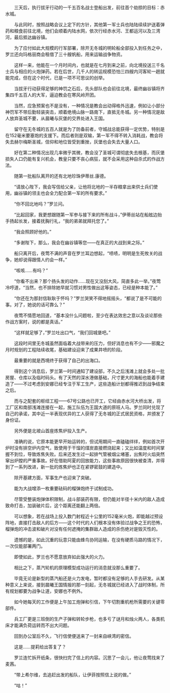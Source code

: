 　　三天后，执行拔牙行动的一千五百名战士登船出发，前往首个劫掠的目标：赤水城。

　　与此同时，按照战略会议上定下的方针，其他第一军士兵也陆陆续续护送着弹药和粮食前往北境，他们会顺着内陆水网，依次行经赤水河、王都运河以及三湾河，最后抵达幽谷镇。

　　为了应付如此大规模的行军部署，除开无冬城的明轮船全部投入到任务之中，罗兰还向玛格丽商会租借了三十艘帆船，用来运输战争物资。

　　这样一来，他能在一个月时间内，也就是在七月到来之前，向北境投送三千名士兵与相应的火炮弹药。若在后世，几千人的转运规模恐怕三四艘内河客轮一趟就能完成，但在这个时代，已是一项不可思议的创举。

　　当拔牙行动获得足够的神罚之石后，先头部队也会前往北境，最终幽谷镇将齐集四千五百人的大军，逼迫教会在寒风岭开团。

　　当然，应急预案也不是没有，一种情况是教会出动得格外迅速，例如让小部分神罚军不带后勤轻装突击，顺着绝境山脉一路南下，直抵无冬城。另一种情况是敌人放弃圣城不要，从晨曦与灰堡的交界处进入王国。

　　留守在无冬城的五百人就是为了防备前者，守城战总能获得一定优势，特别是在152毫米要塞炮的支援下。而后者则是双输，第一军不得不转入消耗战，教会将失去赫尔梅斯圣城，信仰和地位皆受到重挫，灰堡也会失去大量人口。

　　好在第二种情况出现几率微乎其微，教会没了圣城可谓彻底失去根基，而灰堡损失人口仍能有复兴机会，教皇只要不丧心病狂，就不会采用这种自杀式的作战方法。

　　随第一批船队离开的还有北地珍珠伊蒂丝.康德。

　　“请放心陛下，我会写信给父亲，让他将北地的一半存粮拿出来供士兵们使用，幽谷镇的领主也会全力配合第一军的所有要求。”

　　“你不回北地吗？”罗兰问。

　　“比起回家，我更想跟随第一军参与接下来的所有战斗，”伊蒂丝站在船舷边抬手扬起长发，接着抚胸行礼，“我的弟弟就拜托您了。”

　　“我会照顾好他的。”

　　“多谢陛下，那么，我会在幽谷镇等您——在真正的大战到来之际。”

　　船只离开后，夜莺不满的声音在罗兰耳边想起，“啧啧，明明是生死攸关的战争，她却说得跟情人约会一样。”

　　“咳咳……有吗？”

　　“你看不出来？那个扬头发的动作……现在又没刮大风，简直多此一举。”夜莺冷哼道，“当然，也不排除她早就习惯对男性做出这等姿态，已经是种本能了。”

　　“你还在为那封信耿耿于怀吗？”罗兰哭笑不得地摇摇头，“都说了是不可能的事。对了，她说的话可靠么？”

　　夜莺不情愿地回道，“基本没什么问题啦，至少在表达效忠之意以及谈论那些作战方案时，说的都是真话。”

　　“这样就足够了，”罗兰吐出口气，“我们回城堡吧。”

　　这段时间里无冬城虽然面临着大战带来的压力，但好消息也有不少——邪魔之月时规划的工程陆续收尾，基础建设迎来了成果井喷的阶段。

　　最重要的就是西境终于获得了自己的出海口。

　　得到这个消息后，罗兰第一时间通知了建设部，不久之后浅滩上就会多处一批房屋、仓库以及临时码头。有了天然的深水港做基础，尺寸更大的海船也能着手建造了——不过考虑到安娜已经专注于军工生产，这些造船计划都得推迟到战争结束之后。

　　而与之配套的枢纽工程——67号公路也已开工，它经由赤水河大桥出发，将工厂区和南部浅滩连接在一起，施工队伍为王国大道的原班人马。罗兰同时兑现了自己的承诺，其中近一半表现优异的工人获得了无冬城的正式居民资格，并颁发了身份证。

　　另外便是北坡山首座炼焦炉投入生产。

　　准确的说，它原本能更早开始运转的，但试用期间一直磕磕绊绊，例如首次开炉时没有排空炉内空气，致使用于干馏的煤炭直接燃烧起来；又比如温度和时间掌握不到位，导致炼焦失败。后来还发生过一起排气管被烟尘堵塞，出焦时火焰突然窜出炉膛的严重事故。好在借助阿夏的回放能力，这些事故原因很快被查清，并得到了一系列改进，新一批的炼焦炉也正在紧锣密鼓的建造中。

　　除开基建方面，军事生产也迎来了突破。

　　能为大战增添一枚重要砝码的榴弹炮终于试制成功。

　　尽管受整装炮弹体积限制，战斗部装药有限，但仍能对半径十米内的敌人造成致命打击，加装破片后，这个距离还能翻上两倍。

　　可以想象，若在战场上投入数门射程近十公里的152毫米火炮，即能越过预设阵地，直接打击敌人的后方——这个时代的人们根本没有体验过战争之王的恐怖，榴弹炮的冲击波和破片对没有任何遮掩的集群敌人造成的杀伤绝对是毁灭性的。

　　遗憾的是，如此沉重的玩意只能由蜂鸟协同运输，在没有硬质马路的情况下，一次仅能部署两门。

　　即使如此，罗兰也不愿意放弃如此强大的火力。

　　相比之下，蒸汽轮机的原理模型成功运行的消息就没那么重要了。

　　毕竟无论是新型的蒸汽船还是火力发电，暂时都没有足够的人手去研发。从某种意义上来说，接到晨曦王国情报的那一刻起，无冬城就已经进入了战时体制，所有规划都要为战争让道，安娜也不例外。

　　如今她每天的工作便是上午加工炮弹和引信，下午切割重机枪所需要的关键零部件。

　　兵工厂更是三班倒的生产子弹和转轮步枪，也多亏了谜月和烛火两人，各类机床才能满负荷运转而不出大问题。

　　回到办公室后不久，飞行信使便送来了一封来自峡湾的密信。

　　这是……提莉给出答复了？

　　罗兰连忙拆开纸条，很快扫完了信上的内容。沉思了一会儿，他让夜莺找来了麦茜。

　　“带上希尔维，去追赶出发的船队，让伊菲按照信上说的做。”

　　“咕！”
